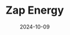 ---  
layout: startup_page  
title: "Zap Energy"  
id: "zapenergy.com"  
permalink: "/zapenergyzapenergy.com10092024/"  
website: "https://www.zapenergy.com"  
funding_round: "Series D"  
funding_amount: "$130M"  
investors: "Soros Fund Management LLC, BAM Elevate, Emerson Collective, Leitmotif, Mizuho Financial Group, Plynth Energy, Xplor Ventures, Addition, Breakthrough Energy Ventures, Chevron Technology Ventures, DCVC, Energy Impact Partners, Lowercarbon Capital, Shell Ventures"  
about: "Zap Energy is developing a low-cost, compact, and scalable fusion energy platform. Their sheared-flow-stabilized Z-pinch technology avoids large magnets and lasers, offering compelling economics compared to conventional approaches. The company aims to deliver commercial fusion power on a faster timeline."  
markets: "Energy, Fusion Technology, Clean Energy, CleanTech, Renewable Energy"  
hq: "Everett, Washington, United States"  
founded_year: "2017"  
linkedin: "https://www.linkedin.com/company/zap-energy"  
twitter: "https://twitter.com/energy_zap"  
instagram: ""  
facebook: ""  
crunchbase: "https://www.crunchbase.com/organization/zap-energy"  
pitchbook: "https://pitchbook.com/profiles/company/398980-00"  

date_display: "09-Oct-2024"  
date: "2024-10-09"

# SEO Optimization  
meta_title: "Zap Energy - Series D Funding ($130M)"  
meta_description: "Zap Energy, Zap Energy is developing a low-cost, compact, and scalable fusion energy platform. Their sheared-flow-stabilized Z-pinch technology avoids large magne..."  
meta_keywords: "Zap Energy, Energy, Fusion Technology, Clean Energy, CleanTech, Renewable Energy, Series D funding"  
canonical_url: "https://startup.projectstartups.com/zapenergyzapenergy.com10092024/"  
---